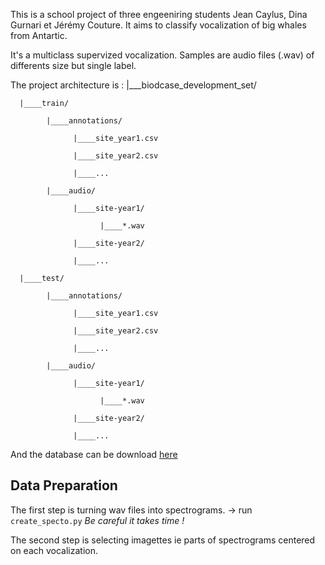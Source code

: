 This is a school project of three engeeniring students Jean Caylus, Dina Gurnari et Jérémy Couture. It aims to classify vocalization of big whales from Antartic. 

It's a multiclass supervized vocalization. Samples are audio files (.wav) of differents size but single label.

The project architecture is :
|___biodcase_development_set/

      |____train/

            |____annotations/

                  |____site_year1.csv

                  |____site_year2.csv

                  |____...

            |____audio/

                  |____site-year1/

                        |____*.wav

                  |____site-year2/

                  |____...

      |____test/

            |____annotations/

                  |____site_year1.csv

                  |____site_year2.csv

                  |____...

            |____audio/

                  |____site-year1/

                        |____*.wav

                  |____site-year2/

                  |____...

And the database can be download [here](https://zenodo.org/records/15092732/files/biodcase_development_set.zip?download=1) 


## Data Preparation

The first step is turning wav files into spectrograms. -> run ``create_specto.py`` *Be careful it takes time !*

The second step is selecting imagettes ie parts of spectrograms centered on each vocalization.